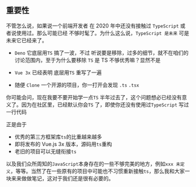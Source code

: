 ## 重要性

不管怎么说，如果说一个前端开发者 在 2020 年中还没有接触过 `TypeScript` 或者说使用过。那么可能已经 不够时髦了。为什么这么说，`TypeScript 是未来` 可是未来它已经来了。

- `Deno` 它底层用`TS` 搞了一波，不过 听说要是移除，过多的细节，就不在咱们的讨论范围内，至于为什么要移除 `TS` 是 TS 不够优秀嘛？显然不是

- `Vue 3x` 已经表明 底层用`TS` 重写了一遍

- 随便 `Clone` 一个开源的项目，你一打开会发现 `.ts` `.tsx`

你可能会问，现在我要不要开始学一点`TS` 半年过去了，这个问题想必已经没有意义了。因为在社区里，已经默认你会`TS` 了，即使你还没有使用过`TypeScript` 写过一行代码

正是由于

- 优秀的第三方框架库`ts`的比重越来越多
- 即将发布的 Vue.js 3x 版本，源码用`ts`重构
- 老旧的项目可以无缝衔接`ts`

以及我们众所周知的`JavaScript`本身存在的一些不够完美的地方，例如`xxx 未定义`，等等。当然了在一些原有的项目中可能也不习惯重新接触`ts`，那么我和大家一块来来做做笔记，这对于我们还是很有必要的。
